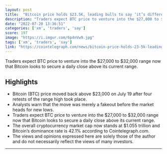 ```yaml
---
layout: post
title:  "Bitcoin price holds $23.5K, leading bulls to say ‘it’s different this time’"
description: "Traders expect BTC price to venture into the $27,000 to $32,000 range now that Bitcoin looks to secure a daily close above its current range."
date: "2022-07-20 13:36:51"
categories: ['xm', 'traders', 'say']
score: 197
image: "https://i.imgur.com/6p4nVw9.jpg"
tags: ['xm', 'traders', 'say']
link: "https://cointelegraph.com/news/bitcoin-price-holds-23-5k-leading-bulls-to-say-it-s-different-this-time"
---
```


Traders expect BTC price to venture into the $27,000 to $32,000 range now that Bitcoin looks to secure a daily close above its current range.

## Highlights

- Bitcoin (BTC) price moved back above $23,000 on July 19 after four retests of the range high took place.
- Analysts warn that the move was merely a fakeout before the market heads for new lows.
- Traders expect BTC price to venture into the $27,000 to $32,000 range now that Bitcoin looks to secure a daily close above its current range.
- The overall cryptocurrency market cap now stands at $1.055 trillion and Bitcoin’s dominance rate is 42.1% according to Cointelegraph.com.
- The views and opinions expressed here are solely those of the author and do not necessarily reflect the views of many investors.

---
